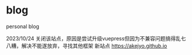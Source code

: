 # blog
personal blog

2023/10/24 关闭该站点，原因是尝试升级vuepress但因为不兼容问题搞得乱七八糟，解决不能遂放弃，寻找其他框架
新站点 https://akejyo.github.io
